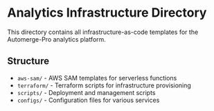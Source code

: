 # Analytics Infrastructure Directory

This directory contains all infrastructure-as-code templates for the Automerge-Pro analytics platform.

## Structure

- `aws-sam/` - AWS SAM templates for serverless functions
- `terraform/` - Terraform scripts for infrastructure provisioning
- `scripts/` - Deployment and management scripts
- `configs/` - Configuration files for various services
